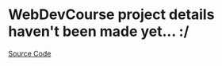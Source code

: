 # WebDevCourse project details haven't been made yet... :/

[Source Code](https://github.com/ZachLTech/webdevcourse)